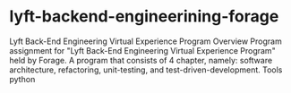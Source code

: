 # lyft-backend-engineerining-forage
Lyft Back-End Engineering Virtual Experience Program Overview Program assignment for "Lyft Back-End Engineering Virtual Experience Program" held by Forage. A program that consists of 4 chapter, namely: software architecture, refactoring, unit-testing, and test-driven-development.  Tools python
